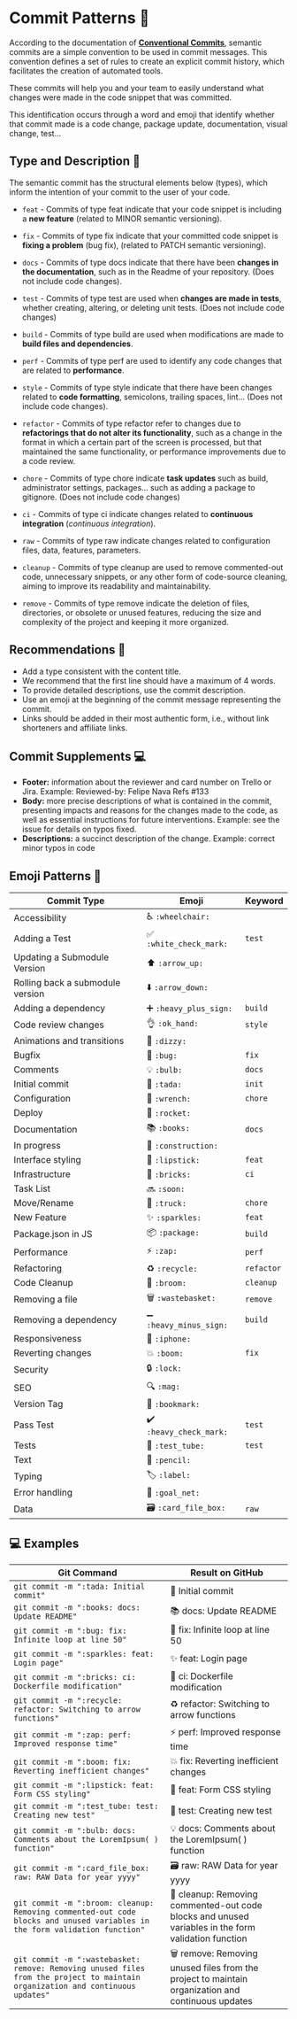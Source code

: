 # Commit Patterns 📜

According to the documentation of **[Conventional Commits](https://www.conventionalcommits.org/)**, semantic commits are a simple convention to be used in commit messages. This convention defines a set of rules to create an explicit commit history, which facilitates the creation of automated tools.

These commits will help you and your team to easily understand what changes were made in the code snippet that was committed.

This identification occurs through a word and emoji that identify whether that commit made is a code change, package update, documentation, visual change, test...

## Type and Description 🦄

The semantic commit has the structural elements below (types), which inform the intention of your commit to the user of your code.

- `feat` - Commits of type feat indicate that your code snippet is including a **new feature** (related to MINOR semantic versioning).

- `fix` - Commits of type fix indicate that your committed code snippet is **fixing a problem** (bug fix), (related to PATCH semantic versioning).

- `docs` - Commits of type docs indicate that there have been **changes in the documentation**, such as in the Readme of your repository. (Does not include code changes).

- `test` - Commits of type test are used when **changes are made in tests**, whether creating, altering, or deleting unit tests. (Does not include code changes)

- `build` - Commits of type build are used when modifications are made to **build files and dependencies**.

- `perf` - Commits of type perf are used to identify any code changes that are related to **performance**.

- `style` - Commits of type style indicate that there have been changes related to **code formatting**, semicolons, trailing spaces, lint... (Does not include code changes).

- `refactor` - Commits of type refactor refer to changes due to **refactorings that do not alter its functionality**, such as a change in the format in which a certain part of the screen is processed, but that maintained the same functionality, or performance improvements due to a code review.

- `chore` - Commits of type chore indicate **task updates** such as build, administrator settings, packages... such as adding a package to gitignore. (Does not include code changes)

- `ci` - Commits of type ci indicate changes related to **continuous integration** (_continuous integration_).

- `raw` - Commits of type raw indicate changes related to configuration files, data, features, parameters.

- `cleanup` - Commits of type cleanup are used to remove commented-out code, unnecessary snippets, or any other form of code-source cleaning, aiming to improve its readability and maintainability.

- `remove` - Commits of type remove indicate the deletion of files, directories, or obsolete or unused features, reducing the size and complexity of the project and keeping it more organized.

## Recommendations 🎉

- Add a type consistent with the content title.
- We recommend that the first line should have a maximum of 4 words.
- To provide detailed descriptions, use the commit description.
- Use an emoji at the beginning of the commit message representing the commit.
- Links should be added in their most authentic form, i.e., without link shorteners and affiliate links.

## Commit Supplements 💻

- **Footer:** information about the reviewer and card number on Trello or Jira. Example: Reviewed-by: Felipe Nava Refs #133
- **Body:** more precise descriptions of what is contained in the commit, presenting impacts and reasons for the changes made to the code, as well as essential instructions for future interventions. Example: see the issue for details on typos fixed.
- **Descriptions:** a succinct description of the change. Example: correct minor typos in code

## Emoji Patterns 💈

<table>
   <thead>
      <tr>
         <th>Commit Type</th>
         <th>Emoji</th>
         <th>Keyword</th>
      </tr>
   </thead>
   <tbody>
      <tr>
         <td>Accessibility</td>
         <td>♿ <code>:wheelchair:</code></td>
         <td></td>
      </tr>
      <tr>
         <td>Adding a Test</td>
         <td>✅ <code>:white_check_mark:</code></td>
         <td><code>test</code></td>
      </tr>
      <tr>
         <td>Updating a Submodule Version</td>
         <td>⬆️ <code>:arrow_up:</code></td>
         <td></td>
      </tr>
      <tr>
         <td>Rolling back a submodule version</td>
         <td>⬇️ <code>:arrow_down:</code></td>
         <td></td>
      </tr>
      <tr>
         <td>Adding a dependency</td>
         <td>➕ <code>:heavy_plus_sign:</code></td>
         <td><code>build</code></td>
      </tr>
      <tr>
         <td>Code review changes</td>
         <td>👌 <code>:ok_hand:</code></td>
         <td><code>style</code></td>
      </tr>
      <tr>
         <td>Animations and transitions</td>
         <td>💫 <code>:dizzy:</code></td>
         <td></td>
      </tr>
      <tr>
         <td>Bugfix</td>
         <td>🐛 <code>:bug:</code></td>
         <td><code>fix</code></td>
      </tr>
      <tr>
         <td>Comments</td>
         <td>💡 <code>:bulb:</code></td>
         <td><code>docs</code></td>
      </tr>
      <tr>
         <td>Initial commit</td>
         <td>🎉 <code>:tada:</code></td>
         <td><code>init</code></td>
      </tr>
      <tr>
         <td>Configuration</td>
         <td>🔧 <code>:wrench:</code></td>
         <td><code>chore</code></td>
      </tr>
      <tr>
         <td>Deploy</td>
         <td>🚀 <code>:rocket:</code></td>
         <td></td>
      </tr>
      <tr>
         <td>Documentation</td>
         <td>📚 <code>:books:</code></td>
         <td><code>docs</code></td>
      </tr>
      <tr>
         <td>In progress</td>
         <td>🚧 <code>:construction:</code></td>
         <td></td>
      </tr>
      <tr>
         <td>Interface styling</td>
         <td>💄 <code>:lipstick:</code></td>
         <td><code>feat</code></td>
      </tr>
      <tr>
         <td>Infrastructure</td>
         <td>🧱 <code>:bricks:</code></td>
         <td><code>ci</code></td>
      </tr>
      <tr>
         <td>Task List</td>
         <td>🔜 <code>:soon:</code></td>
         <td></td>
      </tr>
      <tr>
         <td>Move/Rename</td>
         <td>🚚 <code>:truck:</code></td>
         <td><code>chore</code></td>
      </tr>
      <tr>
         <td>New Feature</td>
         <td>✨ <code>:sparkles:</code></td>
         <td><code>feat</code></td>
      </tr>
      <tr>
         <td>Package.json in JS</td>
         <td>📦 <code>:package:</code></td>
         <td><code>build</code></td>
      </tr>
      <tr>
         <td>Performance</td>
         <td>⚡ <code>:zap:</code></td>
         <td><code>perf</code></td>
      </tr>
      <tr>
         <td>Refactoring</td>
         <td>♻️ <code>:recycle:</code></td>
         <td><code>refactor</code></td>
      </tr>
      <tr>
         <td>Code Cleanup</td>
         <td>🧹 <code>:broom:</code></td>
         <td><code>cleanup</code></td>
      </tr>
      <tr>
         <td>Removing a file</td>
         <td>🗑️ <code>:wastebasket:</code></td>
         <td><code>remove</code></td>
      </tr>
      <tr>
         <td>Removing a dependency</td>
         <td>➖ <code>:heavy_minus_sign:</code></td>
         <td><code>build</code></td>
      </tr>
      <tr>
         <td>Responsiveness</td>
         <td>📱 <code>:iphone:</code></td>
         <td></td>
      </tr>
      <tr>
         <td>Reverting changes</td>
         <td>💥 <code>:boom:</code></td>
         <td><code>fix</code></td>
      </tr>
      <tr>
         <td>Security</td>
         <td>🔒️ <code>:lock:</code></td>
         <td></td>
      </tr>
      <tr>
         <td>SEO</td>
         <td>🔍️ <code>:mag:</code></td>
         <td></td>
      </tr>
      <tr>
         <td>Version Tag</td>
         <td>🔖 <code>:bookmark:</code></td>
         <td></td>
      </tr>
      <tr>
         <td>Pass Test</td>
         <td>✔️ <code>:heavy_check_mark:</code></td>
         <td><code>test</code></td>
      </tr>
      <tr>
         <td>Tests</td>
         <td>🧪 <code>:test_tube:</code></td>
         <td><code>test</code></td>
      </tr>
      <tr>
         <td>Text</td>
         <td>📝 <code>:pencil:</code></td>
         <td></td>
      </tr>
      <tr>
         <td>Typing</td>
         <td>🏷️ <code>:label:</code></td>
         <td></td>
      </tr>
      <tr>
         <td>Error handling</td>
         <td>🥅 <code>:goal_net:</code></td>
         <td></td>
      </tr>
      <tr>
         <td>Data</td>
         <td>🗃️ <code>:card_file_box:</code></td>
         <td><code>raw</code></td>
      </tr>
   </tbody>
</table>

## 💻 Examples

<table>
  <thead>
    <tr>
      <th>Git Command</th>
      <th>Result on GitHub</th>
    </tr>
  </thead>
 <tbody>
    <tr>
      <td>
        <code>git commit -m ":tada: Initial commit"</code>
      </td>
      <td>🎉 Initial commit</td>
    </tr>
    <tr>
      <td>
        <code>git commit -m ":books: docs: Update README"</code>
      </td>
      <td>📚 docs: Update README</td>
    </tr>
    <tr>
      <td>
        <code>git commit -m ":bug: fix: Infinite loop at line 50"</code>
      </td>
      <td>🐛 fix: Infinite loop at line 50</td>
    </tr>
    <tr>
      <td>
        <code>git commit -m ":sparkles: feat: Login page"</code>
      </td>
      <td>✨ feat: Login page</td>
    </tr>
    <tr>
      <td>
        <code>git commit -m ":bricks: ci: Dockerfile modification"</code>
      </td>
      <td>🧱 ci: Dockerfile modification</td>
    </tr>
    <tr>
      <td>
        <code>git commit -m ":recycle: refactor: Switching to arrow functions"</code>
      </td>
      <td>♻️ refactor: Switching to arrow functions</td>
    </tr>
    <tr>
      <td>
        <code>git commit -m ":zap: perf: Improved response time"</code>
      </td>
      <td>⚡ perf: Improved response time</td>
    </tr>
    <tr>
      <td>
        <code>git commit -m ":boom: fix: Reverting inefficient changes"</code>
      </td>
      <td>💥 fix: Reverting inefficient changes</td>
    </tr>
    <tr>
      <td>
        <code>git commit -m ":lipstick: feat: Form CSS styling"</code>
      </td>
      <td>💄 feat: Form CSS styling</td>
    </tr>
    <tr>
      <td>
        <code>git commit -m ":test_tube: test: Creating new test"</code>
      </td>
      <td>🧪 test: Creating new test</td>
    </tr>
    <tr>
      <td>
        <code>git commit -m ":bulb: docs: Comments about the LoremIpsum( ) function"</code>
      </td>
      <td>💡 docs: Comments about the LoremIpsum( ) function</td>
    </tr>
    <tr>
      <td>
        <code>git commit -m ":card_file_box: raw: RAW Data for year yyyy"</code>
      </td>
      <td>🗃️ raw: RAW Data for year yyyy</td>
    </tr>
    <tr>
      <td>
        <code>git commit -m ":broom: cleanup: Removing commented-out code blocks and unused variables in the form validation function"</code>
      </td>
      <td>🧹 cleanup: Removing commented-out code blocks and unused variables in the form validation function</td>
    </tr>
    <tr>
      <td>
        <code>git commit -m ":wastebasket: remove: Removing unused files from the project to maintain organization and continuous updates"</code>
      </td>
      <td>🗑️ remove: Removing unused files from the project to maintain organization and continuous updates</td>
    </tr>
  </tbody>
</table>

